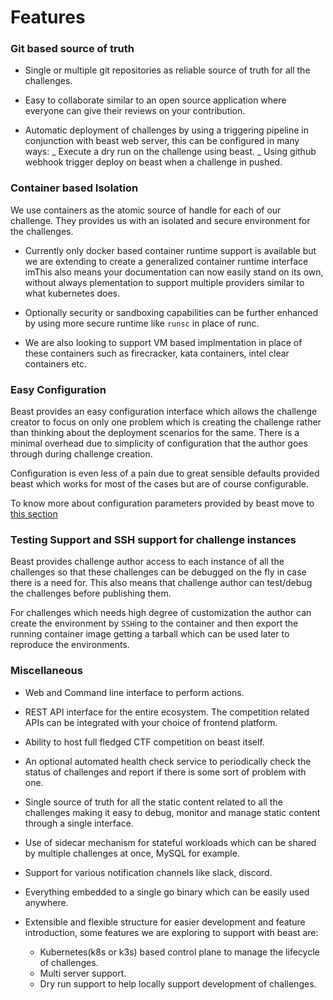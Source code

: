 # Features

### Git based source of truth

- Single or multiple git repositories as reliable source of truth for all the challenges.

- Easy to collaborate similar to an open source application where everyone can give their reviews on your contribution.

- Automatic deployment of challenges by using a triggering pipeline in conjunction with beast web server, this can
  be configured in many ways:
  _ Execute a dry run on the challenge using beast.
  _ Using github webhook trigger deploy on beast when a challenge in pushed.

### Container based Isolation

We use containers as the atomic source of handle for each of our challenge. They provides us with an isolated and secure
environment for the challenges.

- Currently only docker based container runtime support is available but we are extending to create a generalized
  container runtime interface imThis also means your documentation can now easily stand on its own, without always
  plementation to support multiple providers similar to what kubernetes does.

- Optionally security or sandboxing capabilities can be further enhanced by using more secure runtime like `runsc` in place
  of runc.

- We are also looking to support VM based implmentation in place of these containers such as firecracker, kata containers,
  intel clear containers etc.

### Easy Configuration

Beast provides an easy configuration interface which allows the challenge creator to focus on only one problem which
is creating the challenge rather than thinking about the deployment scenarios for the same. There is a minimal overhead
due to simplicity of configuration that the author goes through during challenge creation.

Configuration is even less of a pain due to great sensible defaults provided beast which works for most of the cases but are of
course configurable.

To know more about configuration parameters provided by beast move to [this section](ChallConfig.md)

### Testing Support and SSH support for challenge instances

Beast provides challenge author access to each instance of all the challenges so that these challenges can be
debugged on the fly in case there is a need for. This also means that challenge author can test/debug the challenges before publishing them.

For challenges which needs high degree of customization the author can create the environment by `SSH`ing to the container
and then export the running container image getting a tarball which can be used later to reproduce the
environments.

### Miscellaneous

- Web and Command line interface to perform actions.

- REST API interface for the entire ecosystem. The competition related APIs can be integrated with your choice of frontend platform.

- Ability to host full fledged CTF competition on beast itself.

- An optional automated health check service to periodically check the status of challenges and report if there is
  some sort of problem with one.

- Single source of truth for all the static content related to all the challenges making it easy to debug, monitor and manage
  static content through a single interface.

- Use of sidecar mechanism for stateful workloads which can be shared by multiple challenges at once, MySQL for example.

- Support for various notification channels like slack, discord.

- Everything embedded to a single go binary which can be easily used anywhere.

- Extensible and flexible structure for easier development and feature introduction, some features we are exploring to support
  with beast are:
  - Kubernetes(k8s or k3s) based control plane to manage the lifecycle of challenges.
  - Multi server support.
  - Dry run support to help locally support development of challenges.
